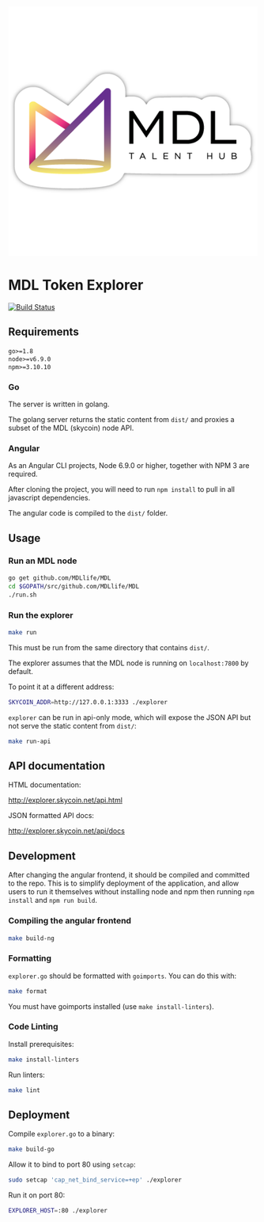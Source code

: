 [![mdl logo](https://github.com/MDLlife/MDL/raw/testnet/mdl.png)](http://mdl.life)

# MDL Token Explorer

[![Build Status](https://travis-ci.org/MDLlife/explorer.svg)](https://travis-ci.org/MDLlife/explorer)


## Requirements

```
go>=1.8
node>=v6.9.0
npm>=3.10.10
```

### Go

The server is written in golang.

The golang server returns the static content from `dist/` and proxies a subset of the MDL (skycoin) node API.

### Angular

As an Angular CLI projects,  Node 6.9.0 or higher, together with NPM 3 are required.

After cloning the project, you will need to run `npm install` to pull in all javascript dependencies.

The angular code is compiled to the `dist/` folder.

## Usage

### Run an MDL node

```sh
go get github.com/MDLlife/MDL
cd $GOPATH/src/github.com/MDLlife/MDL
./run.sh
```

### Run the explorer

```sh
make run
```

This must be run from the same directory that contains `dist/`.

The explorer assumes that the MDL node is running on `localhost:7800` by default.

To point it at a different address:

```sh
SKYCOIN_ADDR=http://127.0.0.1:3333 ./explorer
```

`explorer` can be run in api-only mode, which will expose the JSON API but not serve the static content from `dist/`:

```sh
make run-api
```

## API documentation

HTML documentation:

http://explorer.skycoin.net/api.html

JSON formatted API docs:

http://explorer.skycoin.net/api/docs

## Development

After changing the angular frontend, it should be compiled and committed to the repo.
This is to simplify deployment of the application, and allow users to run it themselves without
installing node and npm then running `npm install` and `npm run build`.

### Compiling the angular frontend

```sh
make build-ng
```

### Formatting

`explorer.go` should be formatted with `goimports`. You can do this with:

```sh
make format
```

You must have goimports installed (use `make install-linters`).

### Code Linting

Install prerequisites:

```sh
make install-linters
```

Run linters:

```sh
make lint
```

## Deployment

Compile `explorer.go` to a binary:

```sh
make build-go
```

Allow it to bind to port 80 using `setcap`:

```sh
sudo setcap 'cap_net_bind_service=+ep' ./explorer
```

Run it on port 80:

```sh
EXPLORER_HOST=:80 ./explorer
```
